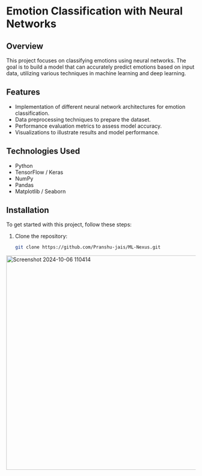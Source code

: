 # Emotion Classification with Neural Networks

## Overview
This project focuses on classifying emotions using neural networks. The goal is to build a model that can accurately predict emotions based on input data, utilizing various techniques in machine learning and deep learning.


## Features
- Implementation of different neural network architectures for emotion classification.
- Data preprocessing techniques to prepare the dataset.
- Performance evaluation metrics to assess model accuracy.
- Visualizations to illustrate results and model performance.

## Technologies Used
- Python
- TensorFlow / Keras
- NumPy
- Pandas
- Matplotlib / Seaborn


## Installation
To get started with this project, follow these steps:

1. Clone the repository:
   ```bash
   git clone https://github.com/Pranshu-jais/ML-Nexus.git

<img width="570" alt="Screenshot 2024-10-06 110414" src="https://github.com/user-attachments/assets/390518c1-4c6a-4156-a2eb-371dba23264c">
